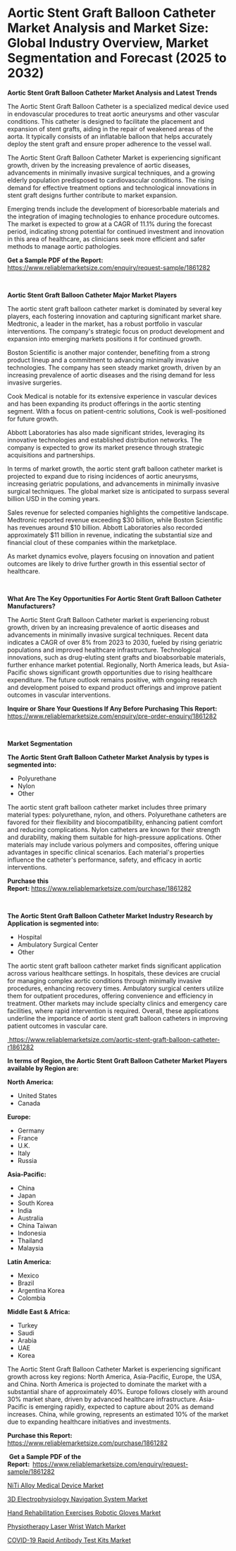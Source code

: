 <p><h1>Aortic Stent Graft Balloon Catheter Market Analysis and Market Size: Global Industry Overview, Market Segmentation and Forecast (2025 to 2032)</h1></p><p><strong>Aortic Stent Graft Balloon Catheter Market Analysis and Latest Trends</strong></p>
<p><p>The Aortic Stent Graft Balloon Catheter is a specialized medical device used in endovascular procedures to treat aortic aneurysms and other vascular conditions. This catheter is designed to facilitate the placement and expansion of stent grafts, aiding in the repair of weakened areas of the aorta. It typically consists of an inflatable balloon that helps accurately deploy the stent graft and ensure proper adherence to the vessel wall.</p><p>The Aortic Stent Graft Balloon Catheter Market is experiencing significant growth, driven by the increasing prevalence of aortic diseases, advancements in minimally invasive surgical techniques, and a growing elderly population predisposed to cardiovascular conditions. The rising demand for effective treatment options and technological innovations in stent graft designs further contribute to market expansion.</p><p>Emerging trends include the development of bioresorbable materials and the integration of imaging technologies to enhance procedure outcomes. The market is expected to grow at a CAGR of 11.1% during the forecast period, indicating strong potential for continued investment and innovation in this area of healthcare, as clinicians seek more efficient and safer methods to manage aortic pathologies.</p></p>
<p><strong>Get a Sample PDF of the Report:&nbsp;</strong> <a href="https://www.reliablemarketsize.com/enquiry/request-sample/1861282?utm_campaign=1845&utm_medium=2&utm_source=Github&utm_content=ia&utm_term=05032025&utm_id=aortic-stent-graft-balloon-catheter">https://www.reliablemarketsize.com/enquiry/request-sample/1861282</a></p>
<p>&nbsp;</p>
<p><strong>Aortic Stent Graft Balloon Catheter Major Market Players</strong></p>
<p><p>The aortic stent graft balloon catheter market is dominated by several key players, each fostering innovation and capturing significant market share. Medtronic, a leader in the market, has a robust portfolio in vascular interventions. The company's strategic focus on product development and expansion into emerging markets positions it for continued growth.</p><p>Boston Scientific is another major contender, benefiting from a strong product lineup and a commitment to advancing minimally invasive technologies. The company has seen steady market growth, driven by an increasing prevalence of aortic diseases and the rising demand for less invasive surgeries.</p><p>Cook Medical is notable for its extensive experience in vascular devices and has been expanding its product offerings in the aortic stenting segment. With a focus on patient-centric solutions, Cook is well-positioned for future growth.</p><p>Abbott Laboratories has also made significant strides, leveraging its innovative technologies and established distribution networks. The company is expected to grow its market presence through strategic acquisitions and partnerships.</p><p>In terms of market growth, the aortic stent graft balloon catheter market is projected to expand due to rising incidences of aortic aneurysms, increasing geriatric populations, and advancements in minimally invasive surgical techniques. The global market size is anticipated to surpass several billion USD in the coming years.</p><p>Sales revenue for selected companies highlights the competitive landscape. Medtronic reported revenue exceeding $30 billion, while Boston Scientific has revenues around $10 billion. Abbott Laboratories also recorded approximately $11 billion in revenue, indicating the substantial size and financial clout of these companies within the marketplace.</p><p>As market dynamics evolve, players focusing on innovation and patient outcomes are likely to drive further growth in this essential sector of healthcare.</p></p>
<p>&nbsp;</p>
<p><strong>What Are The Key Opportunities For Aortic Stent Graft Balloon Catheter Manufacturers?</strong></p>
<p><p>The Aortic Stent Graft Balloon Catheter market is experiencing robust growth, driven by an increasing prevalence of aortic diseases and advancements in minimally invasive surgical techniques. Recent data indicates a CAGR of over 8% from 2023 to 2030, fueled by rising geriatric populations and improved healthcare infrastructure. Technological innovations, such as drug-eluting stent grafts and bioabsorbable materials, further enhance market potential. Regionally, North America leads, but Asia-Pacific shows significant growth opportunities due to rising healthcare expenditure. The future outlook remains positive, with ongoing research and development poised to expand product offerings and improve patient outcomes in vascular interventions.</p></p>
<p><strong>Inquire or Share Your Questions If Any Before Purchasing This Report:</strong> <a href="https://www.reliablemarketsize.com/enquiry/pre-order-enquiry/1861282?utm_campaign=1845&utm_medium=2&utm_source=Github&utm_content=ia&utm_term=05032025&utm_id=aortic-stent-graft-balloon-catheter">https://www.reliablemarketsize.com/enquiry/pre-order-enquiry/1861282</a></p>
<p>&nbsp;</p>
<p><strong>Market Segmentation</strong></p>
<p><strong>The Aortic Stent Graft Balloon Catheter Market Analysis by types is segmented into:</strong></p>
<p><ul><li>Polyurethane</li><li>Nylon</li><li>Other</li></ul></p>
<p><p>The aortic stent graft balloon catheter market includes three primary material types: polyurethane, nylon, and others. Polyurethane catheters are favored for their flexibility and biocompatibility, enhancing patient comfort and reducing complications. Nylon catheters are known for their strength and durability, making them suitable for high-pressure applications. Other materials may include various polymers and composites, offering unique advantages in specific clinical scenarios. Each material's properties influence the catheter's performance, safety, and efficacy in aortic interventions.</p></p>
<p><strong>Purchase this Report:&nbsp;</strong><a href="https://www.reliablemarketsize.com/purchase/1861282?utm_campaign=1845&utm_medium=2&utm_source=Github&utm_content=ia&utm_term=05032025&utm_id=aortic-stent-graft-balloon-catheter">https://www.reliablemarketsize.com/purchase/1861282</a></p>
<p>&nbsp;</p>
<p><strong>The Aortic Stent Graft Balloon Catheter Market Industry Research by Application is segmented into:</strong></p>
<p><ul><li>Hospital</li><li>Ambulatory Surgical Center</li><li>Other</li></ul></p>
<p><p>The aortic stent graft balloon catheter market finds significant application across various healthcare settings. In hospitals, these devices are crucial for managing complex aortic conditions through minimally invasive procedures, enhancing recovery times. Ambulatory surgical centers utilize them for outpatient procedures, offering convenience and efficiency in treatment. Other markets may include specialty clinics and emergency care facilities, where rapid intervention is required. Overall, these applications underline the importance of aortic stent graft balloon catheters in improving patient outcomes in vascular care.</p></p>
<p><a href="https://www.reliablemarketsize.com/aortic-stent-graft-balloon-catheter-r1861282?utm_campaign=1845&utm_medium=2&utm_source=Github&utm_content=ia&utm_term=05032025&utm_id=aortic-stent-graft-balloon-catheter">&nbsp;https://www.reliablemarketsize.com/aortic-stent-graft-balloon-catheter-r1861282</a></p>
<p><strong>In terms of Region, the Aortic Stent Graft Balloon Catheter Market Players available by Region are:</strong></p>
<p>
    <p> <strong> North America: </strong>
        <ul>
            <li>United States</li>
            <li>Canada</li>
        </ul>
        </p> 
    <p> <strong> Europe: </strong>
        <ul>
            <li>Germany</li>
            <li>France</li>
            <li>U.K.</li>
            <li>Italy</li>
            <li>Russia</li>
        </ul>
        </p> 
    <p> <strong> Asia-Pacific: </strong>
        <ul>
            <li>China</li>
            <li>Japan</li>
            <li>South Korea</li>
            <li>India</li>
            <li>Australia</li>
            <li>China Taiwan</li>
            <li>Indonesia</li>
            <li>Thailand</li>
            <li>Malaysia</li>
        </ul>
        </p> 
    <p> <strong> Latin America: </strong>
        <ul>
            <li>Mexico</li>
            <li>Brazil</li>
            <li>Argentina Korea</li>
            <li>Colombia</li>
        </ul>
        </p> 
    <p> <strong> Middle East & Africa: </strong>
        <ul>
            <li>Turkey</li>
            <li>Saudi</li>
            <li>Arabia</li>
            <li>UAE</li>
            <li>Korea</li>
        </ul>
    </p>
    </p>
<p><p>The Aortic Stent Graft Balloon Catheter Market is experiencing significant growth across key regions: North America, Asia-Pacific, Europe, the USA, and China. North America is projected to dominate the market with a substantial share of approximately 40%. Europe follows closely with around 30% market share, driven by advanced healthcare infrastructure. Asia-Pacific is emerging rapidly, expected to capture about 20% as demand increases. China, while growing, represents an estimated 10% of the market due to expanding healthcare initiatives and investments.</p></p>
<p><strong>Purchase this Report: </strong><a href="https://www.reliablemarketsize.com/purchase/1861282?utm_campaign=1845&utm_medium=2&utm_source=Github&utm_content=ia&utm_term=05032025&utm_id=aortic-stent-graft-balloon-catheter">https://www.reliablemarketsize.com/purchase/1861282</a></p>
<p>&nbsp;<strong>Get a Sample PDF of the Report:&nbsp;&nbsp;</strong><a href="https://www.reliablemarketsize.com/enquiry/request-sample/1861282?utm_campaign=1845&utm_medium=2&utm_source=Github&utm_content=ia&utm_term=05032025&utm_id=aortic-stent-graft-balloon-catheter">https://www.reliablemarketsize.com/enquiry/request-sample/1861282</a></p>
<p><strong></strong></p>
<p><p><a href="https://github.com/foustzelmsdv/Market-Research-Report-List-1/blob/main/niti-alloy-medical-device-market.md?utm_campaign=1845&utm_medium=2&utm_source=Github&utm_content=ia&utm_term=05032025&utm_id=aortic-stent-graft-balloon-catheter">NiTi Alloy Medical Device Market</a></p><p><a href="https://github.com/dickstoscopg/Market-Research-Report-List-1/blob/main/3d-electrophysiology-navigation-system-market.md?utm_campaign=1845&utm_medium=2&utm_source=Github&utm_content=ia&utm_term=05032025&utm_id=aortic-stent-graft-balloon-catheter">3D Electrophysiology Navigation System Market</a></p><p><a href="https://github.com/ceranamaduvq/Market-Research-Report-List-1/blob/main/hand-rehabilitation-exercises-robotic-gloves-market.md?utm_campaign=1845&utm_medium=2&utm_source=Github&utm_content=ia&utm_term=05032025&utm_id=aortic-stent-graft-balloon-catheter">Hand Rehabilitation Exercises Robotic Gloves Market</a></p><p><a href="https://github.com/geresalgieaz/Market-Research-Report-List-1/blob/main/physiotherapy-laser-wrist-watch-market.md?utm_campaign=1845&utm_medium=2&utm_source=Github&utm_content=ia&utm_term=05032025&utm_id=aortic-stent-graft-balloon-catheter">Physiotherapy Laser Wrist Watch Market</a></p><p><a href="https://github.com/sibellanikmn/Market-Research-Report-List-1/blob/main/covid-19-rapid-antibody-test-kits-market.md?utm_campaign=1845&utm_medium=2&utm_source=Github&utm_content=ia&utm_term=05032025&utm_id=aortic-stent-graft-balloon-catheter">COVID-19 Rapid Antibody Test Kits Market</a></p></p>